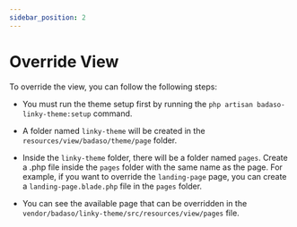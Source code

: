 ```yaml
---
sidebar_position: 2
---
```


# Override View

To override the view, you can follow the following steps:

- You must run the theme setup first by running the `php artisan badaso-linky-theme:setup` command.

- A folder named `linky-theme` will be created in the `resources/view/badaso/theme/page` folder.

- Inside the `linky-theme` folder, there will be a folder named `pages`. Create a .php file inside the `pages` folder with the same name as the page. For example, if you want to override the `landing-page` page, you can create a `landing-page.blade.php` file in the `pages` folder.
  
- You can see the available page that can be overridden in the `vendor/badaso/linky-theme/src/resources/view/pages` file.
